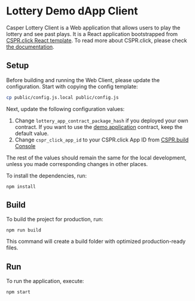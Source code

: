 # Lottery Demo dApp Client

Casper Lottery Client is a Web application that allows users to play the lottery and see past plays. It is a React application bootstrapped from [CSPR.click React template](https://www.npmjs.com/package/@make-software/cra-template-csprclick-react). To read more about CSPR.click, please check [the documentation](https://docs.cspr.click).

## Setup

Before building and running the Web Client, please update the configuration. Start with copying the config template:

```bash
cp public/config.js.local public/config.js
```

Next, update the following configuration values:
1. Change `lottery_app_contract_package_hash` if you deployed your own contract. If you want to use the [demo application](https://lottery-demo.casper.network) contract, keep the default value.
2. Change `cspr_click_app_id` to your CSPR.click App ID from [CSPR.build Console](https://console.cspr.build)

The rest of the values should remain the same for the local development, unless you made corresponding changes in other places.

To install the dependencies, run:
```
npm install
```

## Build

To build the project for production, run:
```
npm run build
```

This command will create a build folder with optimized production-ready files.

## Run

To run the application, execute:

```bash
npm start
```


